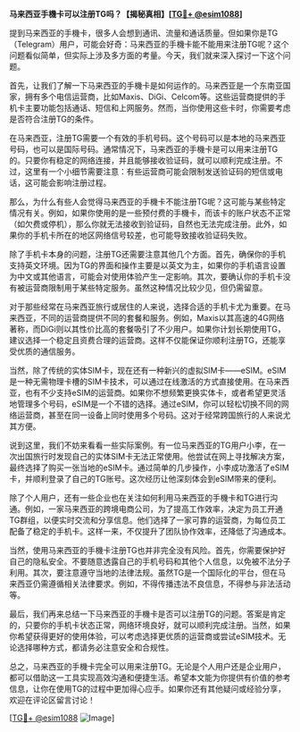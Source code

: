 **马来西亚手機卡可以注册TG吗？【揭秘真相】[[TG💪+ @esim1088](https://t.me/s/esim1088)]**

提到马来西亚的手機卡，很多人会想到通讯、流量和通话质量。但如果你是TG（Telegram）用户，可能会好奇：马来西亚的手機卡能不能用来注册TG呢？这个问题看似简单，但实际上涉及多方面的考量。今天，我们就来深入探讨一下这个问题。

首先，让我们了解一下马来西亚的手機卡是如何运作的。马来西亚是一个东南亚国家，拥有多个电信运营商，比如Maxis、DiGi、Celcom等。这些运营商提供的手机卡主要功能包括通话、短信和上网服务。然而，当你使用这些卡时，你需要考虑是否符合注册TG的条件。

在马来西亚，注册TG需要一个有效的手机号码。这个号码可以是本地的马来西亚号码，也可以是国际号码。通常情况下，马来西亚的手機卡是可以用来注册TG的。只要你有稳定的网络连接，并且能够接收验证码，就可以顺利完成注册。不过，这里有一个小细节需要注意：有些运营商可能会限制发送验证码的短信或电话，这可能会影响注册过程。

那么，为什么有些人会觉得马来西亚的手機卡不能注册TG呢？这可能与某些特定情况有关。例如，如果你使用的是一些预付费的手機卡，而该卡的账户状态不正常（如欠费或停机），那么你就无法接收到验证码，自然也无法完成注册。此外，如果你的手机卡所在的地区网络信号较差，也可能导致接收验证码失败。

除了手机卡本身的问题，注册TG还需要注意其他几个方面。首先，确保你的手机支持英文环境。因为TG的界面和操作主要是以英文为主，如果你的手机语言设置为中文或其他语言，可能会对使用体验产生一定影响。其次，要确认你的手机卡没有被运营商限制用于某些特定服务。虽然这种情况比较少见，但仍需留意。

对于那些经常在马来西亚旅行或居住的人来说，选择合适的手机卡尤为重要。在马来西亚，不同的运营商提供不同的套餐和服务。例如，Maxis以其高速的4G网络著称，而DiGi则以其性价比高的套餐吸引了不少用户。如果你计划长期使用TG，建议选择一个稳定且资费合理的运营商。这样不仅能保证你顺利注册TG，还能享受优质的通信服务。

当然，除了传统的实体SIM卡，现在还有一种新兴的虚拟SIM卡——eSIM。eSIM是一种无需物理卡槽的SIM卡技术，可以通过在线激活的方式直接使用。在马来西亚，也有不少支持eSIM的运营商。如果你不想频繁更换实体卡，或者希望更灵活地管理多个号码，eSIM是一个不错的选择。通过eSIM，你可以轻松切换不同的网络运营商，甚至在同一设备上同时使用多个号码。这对于经常跨国旅行的人来说尤其方便。

说到这里，我们不妨来看看一些实际案例。有一位马来西亚的TG用户小李，在一次出国旅行时发现自己的实体SIM卡无法正常使用。他尝试在网上寻找解决方案，最终选择了购买一张当地的eSIM卡。通过简单的几步操作，小李成功激活了eSIM卡，并顺利登录了自己的TG账号。这次经历让他深刻体会到eSIM带来的便利。

除了个人用户，还有一些企业也在关注如何利用马来西亚的手機卡和TG进行沟通。例如，一家马来西亚的跨境电商公司，为了提高工作效率，决定为员工开通TG群组，以便实时交流和分享信息。他们选择了一家可靠的运营商，为每位员工配备了稳定的手机卡。这样一来，不仅提升了团队协作效率，还降低了沟通成本。

当然，使用马来西亚的手機卡注册TG也并非完全没有风险。首先，你需要保护好自己的隐私安全。不要随意透露自己的手机号码和其他个人信息，以免被不法分子利用。其次，要注意遵守当地的法律法规。虽然TG是一个国际化的平台，但在马来西亚仍需遵循相关法律要求。例如，不得传播违法不良信息，不得参与非法活动等。

最后，我们再来总结一下马来西亚的手機卡是否可以注册TG的问题。答案是肯定的，只要你的手机卡状态正常，网络环境良好，就可以顺利完成注册。当然，如果你希望获得更好的使用体验，可以考虑选择更优质的运营商或尝试eSIM技术。无论选择哪种方式，都请务必注意安全和合规性。

总之，马来西亚的手機卡完全可以用来注册TG。无论是个人用户还是企业用户，都可以借助这一工具实现高效沟通和便捷生活。希望本文能为你提供有价值的参考信息，让你在使用TG的过程中更加得心应手。如果你还有其他疑问或经验分享，欢迎在评论区留言讨论！

[[TG💪+ @esim1088](https://t.me/s/esim1088) ![Image](https://i.postimg.cc/4NQfJmqS/Snipaste-2025-05-13-00-14-12.png)]